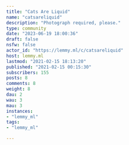 ```yaml
---
title: "Cats Are Liquid" 
name: "catsareliquid"
description: "Photograph required, please."
type: community
date: "2023-06-19 18:00:36"
draft: false
nsfw: false
actor_id: "https://lemmy.ml/c/catsareliquid"
host: lemmy.ml
lastmod: "2021-02-15 18:13:20"
published: "2021-02-15 00:15:30"
subscribers: 155
posts: 8
comments: 8
weight: 8
dau: 2
wau: 3
mau: 3
instances:
- "lemmy_ml"
tags: 
- "lemmy_ml"

---
```

